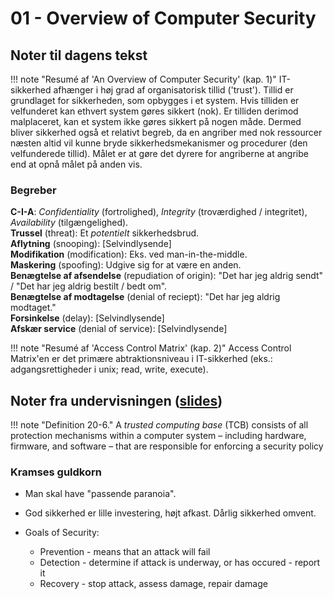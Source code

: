 # 01 - Overview of Computer Security

## Noter til dagens tekst

!!! note "Resumé af 'An Overview of Computer Security' (kap. 1)"
    IT-sikkerhed afhænger i høj grad af organisatorisk tillid ('trust'). Tillid er grundlaget for sikkerheden, som opbygges i et system. Hvis tilliden er velfunderet kan ethvert system gøres sikkert (nok). Er tilliden derimod malplaceret, kan et system ikke gøres sikkert på nogen måde.
    Dermed bliver sikkerhed også et relativt begreb, da en angriber med nok ressourcer næsten altid vil kunne bryde sikkerhedsmekanismer og procedurer (den velfunderede tillid). Målet er at gøre det dyrere for angriberne at angribe end at opnå målet på anden vis.


### Begreber
**C-I-A**: *Confidentiality* (fortrolighed), *Integrity* (troværdighed / integritet), *Availability* (tilgængelighed).   
**Trussel** (threat): Et *potentielt* sikkerhedsbrud.   
**Aflytning** (snooping): [Selvindlysende]   
**Modifikation** (modification): Eks. ved man-in-the-middle.   
**Maskering** (spoofing): Udgive sig for at være en anden.    
**Benægtelse af afsendelse** (repudiation of origin): "Det har jeg aldrig sendt" / "Det har jeg aldrig bestilt / bedt om".   
**Benægtelse af modtagelse** (denial of reciept): "Det har jeg aldrig modtaget."   
**Forsinkelse** (delay): [Selvindlysende]   
**Afskær service** (denial of service): [Selvindlysende]   

!!! note "Resumé af 'Access Control Matrix' (kap. 2)"
    Access Control Matrix'en er det primære abtraktionsniveau i IT-sikkerhed (eks.: adgangsrettigheder i unix; read, write, execute).

## Noter fra undervisningen ([slides](https://github.com/kramse/security-courses/blob/master/courses/system-and-software/system-security/1-overview-computer-security.pdf))

!!! note  "Definition 20-6."
    A _trusted computing base_ (TCB) consists of all protection mechanisms within a computer system – including hardware, firmware, and software – that are responsible for enforcing a security policy


### Kramses guldkorn
- Man skal have "passende paranoia".
- God sikkerhed er lille investering, højt afkast. Dårlig sikkerhed omvent.

- Goals of Security:
    - Prevention - means that an attack will fail
    - Detection - determine if attack is underway, or has occured - report it
    - Recovery - stop attack, assess damage, repair damage
